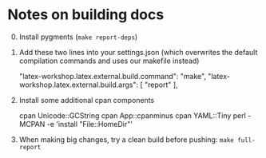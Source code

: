 # Notes on building docs


0) Install pygments (`make report-deps`)

1) Add these two lines into your settings.json (which overwrites the default compilation commands and uses our makefile instead)

    "latex-workshop.latex.external.build.command": "make",
    "latex-workshop.latex.external.build.args": [
        "report"
    ],

2) Install some additional cpan components

    cpan Unicode::GCString
    cpan App::cpanminus
    cpan YAML::Tiny
    perl -MCPAN -e 'install "File::HomeDir"'

3) When making big changes, try a clean build before pushing: `make full-report`
